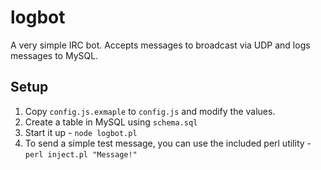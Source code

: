 logbot
======

A very simple IRC bot. Accepts messages to broadcast via UDP and logs messages to MySQL.


Setup
-----

1. Copy <code>config.js.exmaple</code> to <code>config.js</code> and modify the values.
1. Create a table in MySQL using <code>schema.sql</code>
1. Start it up - <code>node logbot.pl</code>
1. To send a simple test message, you can use the included perl utility - <code>perl inject.pl "Message!"</code>
